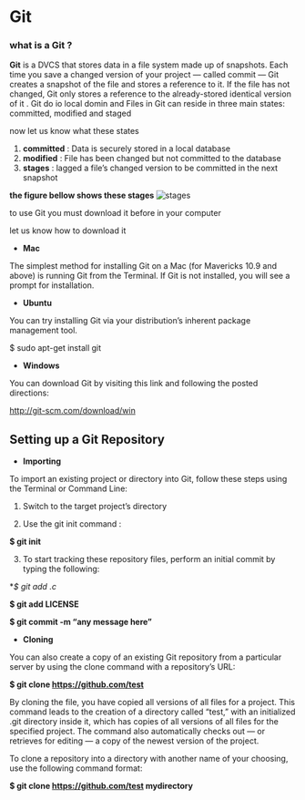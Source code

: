 # Git

### what is a Git ?


**Git** is a DVCS that stores data in a file system made up of snapshots. Each time you save a changed version of your project — called commit — Git creates a snapshot of the file and stores a reference to it. If the file has not changed, Git only stores a reference to the already-stored identical version of it . Git do io local domin and Files in Git can reside in three main states: committed, modified and staged 

now let us know what these states

1. **committed** : Data is securely stored in a local database
2. **modified** : File has been changed but not committed to the database
3. **stages** : lagged a file’s changed version to be committed in the next snapshot

**the figure bellow shows these stages**
![stages](https://blog.udemy.com/wp-content/uploads/2015/08/image016.png)

to use Git you must download it before in your computer

let us know how to download it 

- **Mac**

The simplest method for installing Git on a Mac (for Mavericks 10.9 and above) is running Git from the Terminal. If Git is not installed, you will see a prompt for installation.

- **Ubuntu**

You can try installing Git via your distribution’s inherent package management tool.

$ sudo apt-get install git

- **Windows**

You can download Git by visiting this link and following the posted directions:

http://git-scm.com/download/win

## Setting up a Git Repository

- **Importing**

To import an existing project or directory into Git, follow these steps using the Terminal or Command Line:

1. Switch to the target project’s directory

2. Use the git init command :

**$ git init**

3. To start tracking these repository files, perform an initial commit by typing the following:

**$ git add *.c**

**$ git add LICENSE**

**$ git commit -m “any message here”**



- **Cloning**

You can also create a copy of an existing Git repository from a particular server by using the clone command with a repository’s URL:

**$ git clone https://github.com/test**



By cloning the file, you have copied all versions of all files for a project. This command leads to the creation of a directory called “test,” with an initialized .git directory inside it, which has copies of all versions of all files for the specified project. The command also automatically checks out — or retrieves for editing — a copy of the newest version of the project.

To clone a repository into a directory with another name of your choosing, use the following command format:

**$ git clone https://github.com/test mydirectory**
